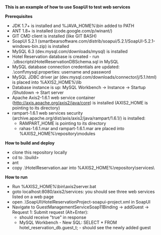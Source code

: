 **This is an example of how to use SoapUI to test web services**

**Prerequisites**
* JDK 1.7+ is installed and %JAVA_HOME%\bin added to PATH
* ANT 1.8+ is installed (code.google.com/p/winant/)
* GIT CMD client is installed (like GIT BASH)
* SoapUI 5.2.1 (smartbearsoftware.com/distrib/soapui/5.2.1/SoapUI-5.2.1-windows-bin.zip) is installed
* MySQL 6.3 (dev.mysql.com/downloads/mysql) is installed
* Hotel Reservation database is created - run .\dbscripts\HotelReservationDBSchema.sql in MySQL
* MySQL database connection credentials are updated: .\conf\mysql.properties: username and password
* MySQL JDBC driver jar (dev.mysql.com/downloads/connector/j/5.1.html) is placed into %AXIS2_HOME%\lib
* Database instance is up: MySQL Workbench -> Instance -> Startup /Shutdown -> Start server
* Apache Axis2-1.6.1 web service container (http://axis.apache.org/axis2/java/core) is installed (AXIS2_HOME is pointing to its directory)
* rampart-1.6.1 web services security (archive.apache.org/dist/axis/axis2/java/rampart/1.6.1/) is installed:
  - RAMPART_HOME is pointing to its directory
  - rahas-1.6.1.mar and rampart-1.6.1.mar are placed into %AXIS2_HOME%\repository\modules
  
**How to build and deploy**
* clone this repository locally 
* cd to .\build>
* ant
* copy .\HotelReservation.aar into %AXIS2_HOME%\repository\services\ 

**How to run**
* Run %AXIS2_HOME%\bin\axis2server.bat
* goto localhost:8080/axis2/services: you should see three web services listed on a web page
* open .\SoapUI\HotelReservationProject-soapui-project.xml in SoapUI
* Navigate to GuestManagementServiceSoap11Binding -> addGuest -> Request 1: Submit request (Alt+Enter):
  - should receive "true" in response
  - MySQL Workbench - New SQL: SELECT * FROM hotel_reservation_db.guest_t; - should see the newly added guest
  



